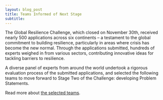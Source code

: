 ```yaml
---
layout: blog_post
title: Teams Informed of Next Stage
subtitle: 
---
```


The Global Resilience Challenge, which closed on November 30th, received nearly 500 applications across six continents – a testament to the global commitment to building resilience, particularly in areas where crisis has become the new normal. Through the applications submitted, hundreds of experts weighed in from various sectors, contributing innovative ideas for tackling barriers to resilience.
	
A diverse panel of experts from around the world undertook a rigorous evaluation process of the submitted applications, and selected the following teams to move forward to Stage Two of the Challenge: developing Problem Statements.

Read more about [the selected teams](/teams). 
